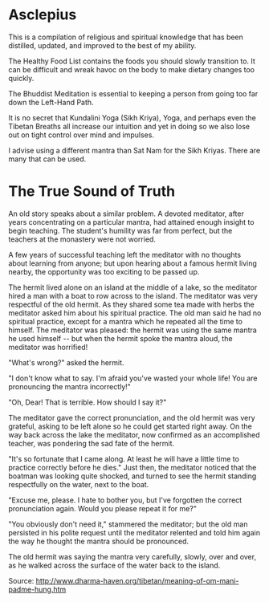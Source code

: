 Asclepius
=========

This is a compilation of religious and spiritual knowledge that has been distilled, updated, and improved to the best of my ability.

The Healthy Food List contains the foods you should slowly transition to. It can be difficult and wreak havoc on the body to make dietary changes too quickly.

The Bhuddist Meditation is essential to keeping a person from going too far down the Left-Hand Path.

It is no secret that Kundalini Yoga (Sikh Kriya), Yoga, and perhaps even the Tibetan Breaths all increase our intuition and yet in doing so we also lose out on tight control over mind and impulses.

I advise using a different mantra than Sat Nam for the Sikh Kriyas. There are many that can be used.



The True Sound of Truth
=========

An old story speaks about a similar problem. A devoted meditator, after years concentrating on a particular mantra, had attained enough insight to begin teaching. The student's humility was far from perfect, but the teachers at the monastery were not worried. 

A few years of successful teaching left the meditator with no thoughts about learning from anyone; but upon hearing about a famous hermit living nearby, the opportunity was too exciting to be passed up. 

The hermit lived alone on an island at the middle of a lake, so the meditator hired a man with a boat to row across to the island. The meditator was very respectful of the old hermit. As they shared some tea made with herbs the meditator asked him about his spiritual practice. The old man said he had no spiritual practice, except for a mantra which he repeated all the time to himself. The meditator was pleased: the hermit was using the same mantra he used himself -- but when the hermit spoke the mantra aloud, the meditator was horrified! 

"What's wrong?" asked the hermit. 

"I don't know what to say. I'm afraid you've wasted your whole life! You are pronouncing the mantra incorrectly!" 

"Oh, Dear! That is terrible. How should I say it?" 

The meditator gave the correct pronunciation, and the old hermit was very grateful, asking to be left alone so he could get started right away. On the way back across the lake the meditator, now confirmed as an accomplished teacher, was pondering the sad fate of the hermit. 

"It's so fortunate that I came along. At least he will have a little time to practice correctly before he dies." Just then, the meditator noticed that the boatman was looking quite shocked, and turned to see the hermit standing respectfully on the water, next to the boat. 

"Excuse me, please. I hate to bother you, but I've forgotten the correct pronunciation again. Would you please repeat it for me?" 

"You obviously don't need it," stammered the meditator; but the old man persisted in his polite request until the meditator relented and told him again the way he thought the mantra should be pronounced. 

The old hermit was saying the mantra very carefully, slowly, over and over, as he walked across the surface of the water back to the island. 

Source: http://www.dharma-haven.org/tibetan/meaning-of-om-mani-padme-hung.htm

